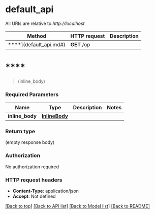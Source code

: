 # default_api

All URIs are relative to *http://localhost*

Method | HTTP request | Description
------------- | ------------- | -------------
****](default_api.md#) | **GET** /op | 


# ****
> (inline_body)


### Required Parameters

Name | Type | Description  | Notes
------------- | ------------- | ------------- | -------------
  **inline_body** | [**InlineBody**](InlineBody.md)|  | 

### Return type

 (empty response body)

### Authorization

No authorization required

### HTTP request headers

 - **Content-Type**: application/json
 - **Accept**: Not defined

[[Back to top]](#) [[Back to API list]](../README.md#documentation-for-api-endpoints) [[Back to Model list]](../README.md#documentation-for-models) [[Back to README]](../README.md)


